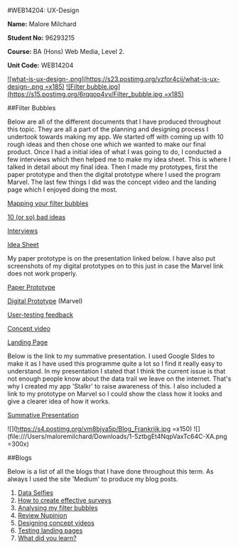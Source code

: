 #WEB14204: UX-Design 

**Name:** Malore Milchard

**Student No:** 96293215

**Course:** BA (Hons) Web Media, Level 2.

**Unit Code:** WEB14204

[![what-is-ux-design-.png](https://s23.postimg.org/vzfor4cij/what-is-ux-design-.png =x185)](https://postimg.org/image/qo0s6eqfr/) [![Filter bubble.jpg](https://s15.postimg.org/6rqqop4vv/Filter_bubble.jpg =x185)](https://postimg.org/image/waj31pofr/)

##Filter Bubbles

Below are all of the different documents that I have produced throughout this topic. They are all a part of the planning and designing process I undertook towards making my app. We started off with coming up with 10 rough ideas and then chose one which we wanted to make our final product. Once I had a initial idea of what I was going to do, I conducted a few interviews which then helped me to make my idea sheet. This is where I talked in detail about my final idea. Then I made my prototypes, first the paper prototype and then the digital prototype where I used the program Marvel. The last few things I did was the concept video and the landing page which I enjoyed doing the most. 

[Mapping your filter bubbles](https://docs.google.com/document/d/1o9uOgOiDC4QWEAxiAluZZqYS_LeeZYxplYkd9878IRc/edit)

[10 (or so) bad ideas](https://docs.google.com/document/d/14IhpFgnadeMhqmH_8C4DB2b_dyC0hGybDE1MQvuSZRE/edit)

[Interviews](https://docs.google.com/document/d/1xq3HWiJwYCVCDPWkbFF5uz-8JVT87c_A_K7g-hKq4b8/edit)

[Idea Sheet](https://docs.google.com/document/d/1W51I1TzqMYhvh6hUiJEEn3YqD_OhsWho2FWYEGItWc0/edit)

My paper prototype is on the presentation linked below. I have also put screenshots of my digital prototypes on to this just in case the Marvel link does not work properly.

[Paper Prototype](https://docs.google.com/presentation/d/1bD-WmWIlb3edmqXo6NchcHCd2h7-7ItCNnADXP8hOzU/edit#slide=id.p)

[Digital Prototype](https://marvelapp.com/24ah027) (Marvel)

[User-testing feedback](https://docs.google.com/document/d/1LrHisCoC2IjSnVPtGeM0RxFlZGjcN6gQScjqu9jViC4/edit)

[Concept video](https://spark.adobe.com/video/nG72PxUSDteoL)

[Landing Page](https://docs.google.com/document/d/1A2qie26D5xiVCMY26aVS_C4ydsnOFx86Iu7GY0VlNk4/edit)

Below is the link to my summative presentation. I used Google Sldes to make it as I have used this programme quite a lot so I find it really easy to understand. In my presentation I stated that I think the current issue is that not enough people know about the data trail we leave on the internet. That's why I created  my app 'Stalkr' to raise awareness of this. I also included a link to my prototype on Marvel so I could show the class how it looks and give a clearer idea of how it works.

[Summative Presentation](https://docs.google.com/presentation/d/1K4VpQhaFOJdwg1fnTE4JC8GbIE9i88U6n7_PsSp-nA4/edit#slide=id.g226dd0f018_0_54)

![](https://s4.postimg.org/vm8bjya5p/Blog_Frankrijk.jpg =x150)
![](file:///Users/maloremilchard/Downloads/1-5ztbgEt4NqpVaxTc64C-XA.png =300x)

##Blogs

Below is a list of all the blogs that I have done throughout this term. As always I used the site 'Medium' to produce my blog posts. 

1. [Data Selfies](https://medium.com/ux-design-term-2/1-data-selfies-8bcbc7c8ea22)
2. [How to create effective surveys](https://medium.com/ux-design-term-2/2-how-to-create-effective-surveys-382b132aeb33)
3. [Analysing my filter bubbles](https://medium.com/ux-design-term-2/3-analysing-my-filter-bubbles-3eaf4e72a4c5)
4. [Review Nupinion](https://medium.com/ux-design-term-2/4-review-nupinion-60fd882548be)
5. [Designing concept videos](https://medium.com/ux-design-term-2/5-designing-concept-videos-c6fbd19295b8)
6. [Testing landing pages](https://medium.com/ux-design-term-2/6-testing-landing-pages-a7d121e7ce9f)
7. [What did you learn?](https://medium.com/ux-design-term-2/7-what-did-you-learn-eb6c6e2de242)
